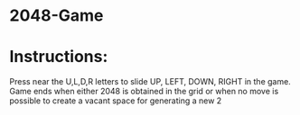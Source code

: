 # 2048-Game
# Instructions:
Press near the U,L,D,R letters to slide UP, LEFT, DOWN, RIGHT in the game.
Game ends when either 2048 is obtained in the grid or when no move is possible to create a vacant space for generating a new 2
